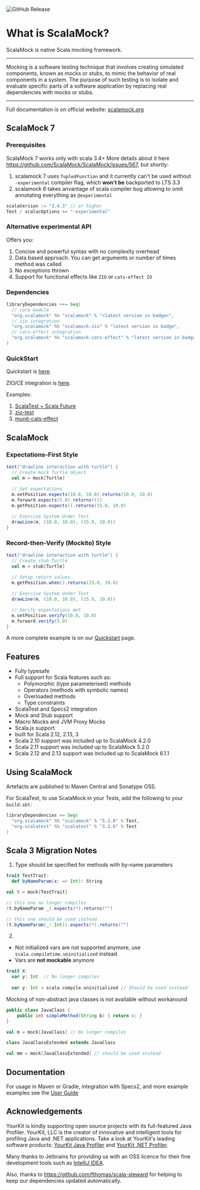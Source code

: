 ![GitHub Release](https://img.shields.io/github/v/release/scalamock/scalamock?color=blue])

# What is ScalaMock? 

ScalaMock is native Scala mocking framework.

---
Mocking is a software testing technique that involves creating simulated components,
known as mocks or stubs, to mimic the behavior of real components in a system.
The purpose of such testing is to isolate and evaluate specific parts of a software application 
by replacing real dependencies with mocks or stubs.

---

Full documentation is on official website: [scalamock.org](https://scalamock.org/)

## ScalaMock 7 

### Prerequisites
ScalaMock 7 works only with scala 3.4+
More details about it here https://github.com/ScalaMock/ScalaMock/issues/567, but shortly:
1. scalamock 7 uses `TupledFunction` and it currently can't be used without `-experimental` compiler flag, which **won't be** backported to LTS 3.3
2. scalamock 6 takes anvantage of scala compiler bug allowing to omit annotating everything as `@experimental`

```scala
scalaVersion := "3.4.3" // or higher
Test / scalacOptions += "-experimental"
```

### Alternative experimental API
Offers you:

1. Concise and powerful syntax with no complexity overhead
2. Data based approach. You can get arguments or number of times method was called
3. No exceptions thrown
4. Support for functional effects like `ZIO` or `cats-effect IO`

### Dependencies

```scala
libraryDependencies ++= Seq(
  // core module
  "org.scalamock" %% "scalamock" % "<latest version in badge>",
  // zio integration
  "org.scalamock" %% "scalamock-zio" % "latest version in badge",
  // cats-effect integration
  "org.scalamock" %% "scalamock-cats-effect" % "latest version in badge"
)
```

### QuickStart

Quickstart is [here](https://scalamock.org/quick-start/).

ZIO/CE integration is [here](https://scalamock.org/user-guide/integration/).

Examples:
1. [ScalaTest + Scala Future](./core/jvm/src/test/scala/newapi/UserAuthServiceSpec.scala)
2. [zio-test](./zio/shared/src/test/scala/tests/ZIOUserAuthServiceSpec.scala)
3. [munit-cats-effect](./cats-effect/shared/src/test/scala/tests/CEUserAuthServiceSpec.scala)
## ScalaMock

### Expectations-First Style

```scala
test("drawline interaction with turtle") {
  // Create mock Turtle object
  val m = mock[Turtle]
  
  // Set expectations
  m.setPosition.expects(10.0, 10.0).returns(10.0, 10.0)
  m.forward.expects(5.0).returns(())
  m.getPosition.expects().returns(15.0, 10.0)

  // Exercise System Under Test
  drawLine(m, (10.0, 10.0), (15.0, 10.0))
}
```

### Record-then-Verify (Mockito) Style

```scala
test("drawline interaction with turtle") {
  // Create stub Turtle
  val m = stub[Turtle]
  
  // Setup return values
  m.getPosition.when().returns(15.0, 10.0)

  // Exercise System Under Test
  drawLine(m, (10.0, 10.0), (15.0, 10.0))

  // Verify expectations met
  m.setPosition.verify(10.0, 10.0)
  m.forward.verify(5.0)
}
```

A more complete example is on our [Quickstart](http://scalamock.org/quick-start/) page.

## Features

* Fully typesafe
* Full support for Scala features such as:
  * Polymorphic (type parameterised) methods
  * Operators (methods with symbolic names)
  * Overloaded methods
  * Type constraints
* ScalaTest and Specs2 integration
* Mock and Stub support
* Macro Mocks and JVM Proxy Mocks
* Scala.js support
* built for Scala 2.12, 2.13, 3
* Scala 2.10 support was included up to ScalaMock 4.2.0
* Scala 2.11 support was included up to ScalaMock 5.2.0
* Scala 2.12 and 2.13 support was included up to ScalaMock 6.1.1

## Using ScalaMock

Artefacts are published to Maven Central and Sonatype OSS.

For ScalaTest, to use ScalaMock in your Tests, add the following to your `build.sbt`:

```scala
libraryDependencies += Seq(
  "org.scalamock" %% "scalamock" % "5.2.0" % Test,
  "org.scalatest" %% "scalatest" % "3.2.0" % Test
)
```

## Scala 3 Migration Notes

1. Type should be specified for methods with by-name parameters
```scala 3
trait TestTrait:
  def byNameParam(x: => Int): String

val t = mock[TestTrait]

// this one no longer compiles
(t.byNameParam _).expects(*).returns("")

// this one should be used instead
(t.byNameParam(_: Int)).expects(*).returns("")
``` 

2.    
* Not initialized vars are not supported anymore, use `scala.compiletime.uninitialized` instead
* Vars are **not mockable** anymore

```scala 3
trait X:
  var y: Int  // No longer compiles
  
  var y: Int = scala.compile.uninitialized // Should be used instead
```


 Mocking of non-abstract java classes is not available without workaround

```java
public class JavaClass {
    public int simpleMethod(String b) { return 4; }
}

```

```scala 3
val m = mock[JavaClass] // No longer compiles

class JavaClassExtended extends JavaClass

val mm = mock[JavaClassExtended] // should be used instead
```

## Documentation

For usage in Maven or Gradle, integration with Specs2, and more example examples see the [User Guide](http://scalamock.org/user-guide/)

## Acknowledgements

YourKit is kindly supporting open source projects with its full-featured Java Profiler.
YourKit, LLC is the creator of innovative and intelligent tools for profiling
Java and .NET applications. Take a look at YourKit's leading software products:
[YourKit Java Profiler](http://www.yourkit.com/java/profiler/index.jsp) and
[YourKit .NET Profiler](http://www.yourkit.com/.net/profiler/index.jsp).

Many thanks to Jetbrains for providing us with an OSS licence for their fine development 
tools such as [IntelliJ IDEA](https://www.jetbrains.com/idea/).

Also, thanks to https://github.com/fthomas/scala-steward for helping to keep our dependencies updated automatically.
